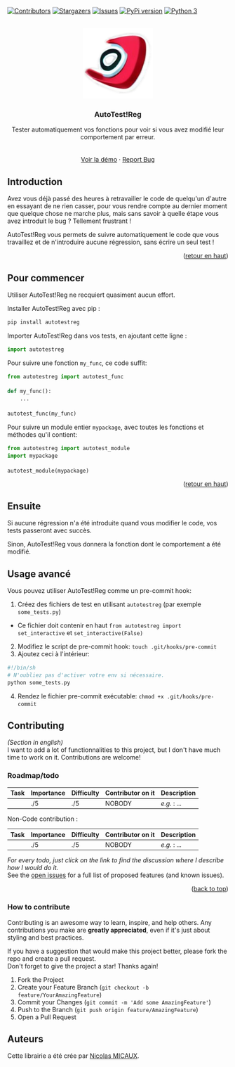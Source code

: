 <a name="readme-top"></a>
[![Contributors][contributors-shield]][contributors-url]<!--[![Forks][forks-shield]][forks-url]-->
[![Stargazers][stars-shield]][stars-url]
[![Issues][issues-shield]][issues-url]<!--[![MIT License][license-shield]][license-url]--><!--[![LinkedIn][linkedin-shield]][linkedin-url]-->
[![PyPi version][pypi-shield]][pypi-url]<!--[![Python 2][python2-shield]][python-url]-->
[![Python 3][python3-shield]][python-url]


<!-- PROJECT LOGO -->
<br />
<div align="center">
  <a href="https://github.com/NicolasMICAUX/autotestreg">
    <img src="https://raw.githubusercontent.com/NicolasMICAUX/autotestreg/main/images/logo.png" alt="Logo" width="160" height="160">
  </a>
  <h3 align="center">AutoTest!Reg</h3>
  <p align="center">
Tester automatiquement vos fonctions pour voir si vous avez modifié leur comportement par erreur.<br/>
<!--
    <a href="https://github.com/NicolasMICAUX/autotestreg"><strong>Explorer la documentation »</strong></a>
-->
    <br/><br/>
    <a href="https://github.com/NicolasMICAUX/autotestreg">Voir la démo</a>
    ·
    <a href="https://github.com/NicolasMICAUX/autotestreg/issues">Report Bug</a>
  </p>
</div>


<!-- ABOUT THE PROJECT -->
## Introduction
<!-- [Screen Shot][product-screenshot] -->
Avez vous déjà passé des heures à retravailler le code de quelqu'un d'autre en essayant de ne rien casser, pour vous rendre compte au dernier moment que quelque chose ne marche plus, mais sans savoir à quelle étape vous avez introduit le bug ? Tellement frustrant !

AutoTest!Reg vous permets de suivre automatiquement le code que vous travaillez et de n'introduire aucune régression, sans écrire un seul test !

<p align="right">(<a href="#readme-top">retour en haut</a>)</p>

<!-- GETTING STARTED -->
## Pour commencer
Utiliser AutoTest!Reg ne recquiert quasiment aucun effort.

Installer AutoTest!Reg avec pip :
```sh
pip install autotestreg
```

Importer AutoTest!Reg dans vos tests, en ajoutant cette ligne :
```python
import autotestreg
```

Pour suivre une fonction `my_func`, ce code suffit:
```python
from autotestreg import autotest_func

def my_func():
    ...

autotest_func(my_func)
```

Pour suivre un module entier `mypackage`, avec toutes les fonctions et méthodes qu'il contient:
```python
from autotestreg import autotest_module
import mypackage

autotest_module(mypackage)
```

<p align="right">(<a href="#readme-top">retour en haut</a>)</p>


## Ensuite
Si aucune régression n'a été introduite quand vous modifier le code, vos tests passeront avec succès.

Sinon, AutoTest!Reg vous donnera la fonction dont le comportement a été modifié.
<!-- # todo : GIVE EXAMPLE HERE -->

<!-- 
## Fonctionnalités avancées
<p align="right">(<a href="#readme-top">back to top</a>)</p>
-->


## Usage avancé
Vous pouvez utiliser AutoTest!Reg comme un pre-commit hook:
1. Créez des fichiers de test en utilisant `autotestreg` (par exemple `some_tests.py`)
  - Ce fichier doit contenir en haut `from autotestreg import set_interactive` et `set_interactive(False)`
2. Modifiez le script de pre-commit hook: `touch .git/hooks/pre-commit`
3. Ajoutez ceci à l'intérieur:
```bash
#!/bin/sh
# N'oubliez pas d'activer votre env si nécessaire.
python some_tests.py
```
4. Rendez le fichier pre-commit exécutable: `chmod +x .git/hooks/pre-commit`

<!-- CONTRIBUTING -->
## Contributing
_(Section in english)_  
I want to add a lot of functionnalities to this project, but I don't have much time to work on it. Contributions are welcome!  

<!-- ROADMAP-->
### Roadmap/todo
<!-- table with columns : task, importance, difficulty, status, description -->
| Task | Importance | Difficulty | Contributor on it | Description  |
|:-----|------------|------------|-------------------|:-------------|
|      | ./5        | ./5        | NOBODY            | _e.g._ : ... |

Non-Code contribution :

| Task | Importance | Difficulty | Contributor on it | Description  |
|:-----|------------|------------|-------------------|:-------------|
|      | ./5        | ./5        | NOBODY            | _e.g._ : ... |


_For every todo, just click on the link to find the discussion where I describe how I would do it._  
See the [open issues](https://github.com/NicolasMICAUX/autotestreg/issues) for a full list of proposed features (and known issues).

<p align="right">(<a href="#readme-top">back to top</a>)</p>

### How to contribute
Contributing is an awesome way to learn, inspire, and help others. Any contributions you make are **greatly appreciated**, even if it's just about styling and best practices.

If you have a suggestion that would make this project better, please fork the repo and create a pull request.  
Don't forget to give the project a star! Thanks again!

1. Fork the Project
2. Create your Feature Branch (`git checkout -b feature/YourAmazingFeature`)
3. Commit your Changes (`git commit -m 'Add some AmazingFeature'`)
4. Push to the Branch (`git push origin feature/AmazingFeature`)
5. Open a Pull Request


## Auteurs
Cette librairie a été crée par [Nicolas MICAUX](https://github.com/NicolasMICAUX).



<!-- MARKDOWN LINKS & IMAGES -->
<!-- https://www.markdownguide.org/basic-syntax/#reference-style-links -->
[contributors-shield]: https://img.shields.io/github/contributors/NicolasMICAUX/autotestreg.svg?style=for-the-badge
[contributors-url]: https://github.com/NicolasMICAUX/autotestreg/graphs/contributors
[stars-shield]: https://img.shields.io/github/stars/NicolasMICAUX/autotestreg.svg?style=for-the-badge
[stars-url]: https://github.com/NicolasMICAUX/autotestreg/stargazers
[issues-shield]: https://img.shields.io/github/issues/NicolasMICAUX/autotestreg.svg?style=for-the-badge
[issues-url]: https://github.com/NicolasMICAUX/autotestreg/issues
[pypi-shield]: https://img.shields.io/pypi/v/autotestreg.svg?style=for-the-badge
[pypi-url]: https://pypi.org/project/autotestreg/
[python2-shield]: https://img.shields.io/badge/python-2.7+-blue.svg?style=for-the-badge
[python3-shield]: https://img.shields.io/badge/python-3.5+-blue.svg?style=for-the-badge
[python-url]: https://www.python.org/downloads/

[//]: # ([license-shield]: https://img.shields.io/github/license/NicolasMICAUX/autotestreg.svg?style=for-the-badge)
[//]: # ([license-url]: https://github.com/NicolasMICAUX/autotestreg/blob/master/LICENSE.txt)
[//]: # ([product-screenshot]: images/screenshot.png)

